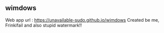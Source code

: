## wimdows
Web app url : https://unavailable-sudo.github.io/wimdows
Created be me, Frinkifail and also stupid watermark!!
